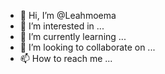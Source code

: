 - 👋 Hi, I’m @Leahmoema
- 👀 I’m interested in ...
- 🌱 I’m currently learning ...
- 💞️ I’m looking to collaborate on ...
- 📫 How to reach me ...

<!---
Leahmoema/Leahmoema is a ✨ special ✨ repository because its `README.md` (this file) appears on your GitHub profile.
You can click the Preview link to take a look at your changes.
--->
